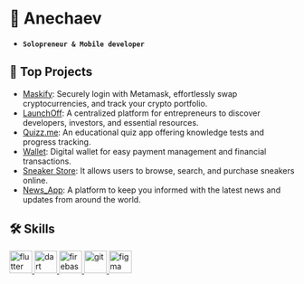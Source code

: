 # 🌟 Anechaev
- **`Solopreneur & Mobile developer`**

## 🚀 Top Projects
- [Maskify](https://github.com/Anechaev06/maskify): Securely login with Metamask, effortlessly swap cryptocurrencies, and track your crypto portfolio.
- [LaunchOff](https://github.com/Anechaev06/launchoff): A centralized platform for entrepreneurs to discover developers, investors, and essential resources.
- [Quizz.me](https://github.com/Anechaev06/quizz_me): An educational quiz app offering knowledge tests and progress tracking.
- [Wallet](https://github.com/Anechaev06/wallet_app): Digital wallet for easy payment management and financial transactions.
- [Sneaker Store](https://github.com/Anechaev06/sneaker_store): It allows users to browse, search, and purchase sneakers online.
- [News_App](https://github.com/Anechaev06/news_app): A platform to keep you informed with the latest news and updates from around the world.

## 🛠 Skills
<div id="skills" align="left">
  <!-- Flutter Skill -->
  <a href="https://flutter.dev" target="_blank" rel="noreferrer">
    <img src="https://www.vectorlogo.zone/logos/flutterio/flutterio-icon.svg" alt="flutter" width="40" height="40"/>
  </a>
  
  <!-- Dart Skill -->
  <a href="https://dart.dev" target="_blank" rel="noreferrer">
    <img src="https://www.vectorlogo.zone/logos/dartlang/dartlang-icon.svg" alt="dart" width="40" height="40"/>
  </a>
  
  <!-- Firebase Skill -->
  <a href="https://firebase.google.com/" target="_blank" rel="noreferrer">
    <img src="https://www.vectorlogo.zone/logos/firebase/firebase-icon.svg" alt="firebase" width="40" height="40"/>
  </a>
  
  <!-- Git Skill -->
  <a href="https://git-scm.com/" target="_blank" rel="noreferrer">
    <img src="https://www.vectorlogo.zone/logos/git-scm/git-scm-icon.svg" alt="git" width="40" height="40"/>
  </a>
  
  <!-- Figma Skill -->
  <a href="https://www.figma.com/" target="_blank" rel="noreferrer">
    <img src="https://www.vectorlogo.zone/logos/figma/figma-icon.svg" alt="figma" width="40" height="40"/>
  </a>
</div>
